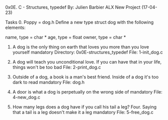 0x0E. C - Structures, typedef
 By: Julien Barbier
ALX New Project (17-04-23)

Tasks
0. Poppy = dog.h
Define a new type struct dog with the following elements:

name, type = char *
age, type = float
owner, type = char *


1. A dog is the only thing on earth that loves you more than you love yourself
mandatory
Directory: 0x0E-structures_typedef
File: 1-init_dog.c

2. A dog will teach you unconditional love. If you can have that in your life, things won't be too bad
File: 2-print_dog.c

3. Outside of a dog, a book is a man's best friend. Inside of a dog it's too dark to read
mandatory
File: dog.h

4. A door is what a dog is perpetually on the wrong side of
mandatory
File: 4-new_dog.c


5. How many legs does a dog have if you call his tail a leg? Four. Saying that a tail is a leg doesn't make it a leg
mandatory
File: 5-free_dog.c
